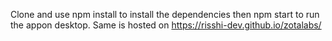 Clone and use npm install to install the dependencies
then npm start to run the appon desktop.
Same is hosted on https://risshi-dev.github.io/zotalabs/
